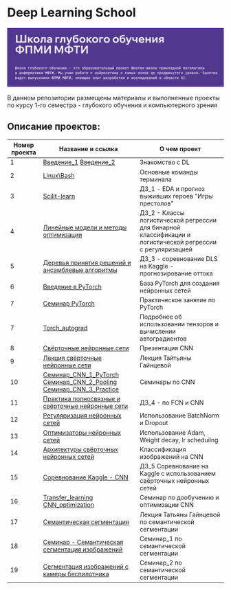 # Deep Learning School

![Image](2024-09-24_15-21-46.png)

В данном репозитории размещены материалы и выполненные проекты по курсу 1-го семестра - глубокого обучения и компьютерного зрения

## Описание проектов:
| Номер проекта | Название и ссылка | О чем проект                                                     |
|---------------|-------------------|------------------------------------------------------------------|
|1              |[Введение_1](https://drive.google.com/file/d/14Yc3dRmn87m_SSQbSMVOPfZi3Yt_1KYP/view)       [Введение_2](https://docs.google.com/presentation/d/1yi_dbIPsMqvdUoyaaDoxsVQi0_aOjl_E/edit#slide=id.p9)|Знакомство с DL|
|2              |[Linux\Bash](https://colab.research.google.com/drive/1P0RE43Ih9J9TmXkrpgfNwjFgsRIF3BPe?usp=sharing) |Основные команды терминала|
|3              |[Scilit-learn](https://github.com/AlexeyK12/DLS/blob/main/Homework_1_game_of_thrones_prediction_ipynb%22.ipynb) |ДЗ_1 - EDA и прогноз выживших героев "Игры престолов"|
|4              |[Линейные модели и методы оптимизации](https://github.com/AlexeyK12/DLS/blob/main/ДЗ_2__%22%5Bhomework%5Dlinear_models_fall_2024_ipynb%22.ipynb) |ДЗ_2 - Классы логистической регрессии для бинарной классификации и логистической регрессии с регуляризацией|
|5              |[Деревья принятия решений и ансамблевые алгоритмы](https://github.com/AlexeyK12/DLS/blob/main/ДЗ_2_%22hw_kaggle_ipynb%22.ipynb) |ДЗ_3 - соревнование DLS на Kaggle - прогнозирование оттока|
|6              |[Введение в PyTorch](https://github.com/AlexeyK12/DLS/blob/main/%22Введение_в_PyTorch_ipynb%22.ipynb) |База PyTorch для создания нейронных сетей|
|7              |[Семинар PyTorch](https://stepik.org/lesson/1254181/step/1?unit=1483218) |Практическое занятие по PyTorch|
|7              |[Torch_autograd](https://github.com/AlexeyK12/DLS/blob/main/%22Torch_autograd_ipynb%22.ipynb) |Подробнее об использовании тензоров и вычислении автоградиентов|
|8              |[Свёрточные нейронные сети](https://github.com/AlexeyK12/DLS/blob/main/Свёрточные%20нейронные%20сети.pdf) |Презентация CNN|
|9              |[Лекция свёрточные нейронные сети](https://stepik.org/lesson/426292/step/1?unit=1493644) |Лекция Тайтьяны Гайнцевой|
|10             |[Семинар_CNN_1_PyTorch](https://github.com/AlexeyK12/DLS/blob/main/%5Bseminar%5Dconvnet_pytorch.ipynb)  [Семинар_CNN_2_Pooling](https://github.com/AlexeyK12/DLS/blob/main/%5Bseminar%5Dconvolution_pooling.ipynb)   [Семинар_CNN_3_Practice](https://github.com/AlexeyK12/DLS/blob/main/%5Bseminar%5Dcreating_module.ipynb)|Семинары по CNN|
|11             |[Практика полносвязные и свёрточные нейронные сети](https://github.com/AlexeyK12/DLS/blob/main/ДЗ_4_%22%5Bhomework%5Ddense_and_convolutional_nn_ipynb%22.ipynb) |ДЗ_4 - по FCN и CNN|
|12             |[Регуляризация нейронных сетей](https://github.com/AlexeyK12/DLS/blob/main/Продвинутое_обучение_%22%5Bseminar%5Dpytorch_bn_dropout_ipynb%22.ipynb) |Использование BatchNorm и Dropout|
|13             |[Оптимизаторы нейронных сетей](https://github.com/AlexeyK12/DLS/blob/main/%22%5Bseminar%5Dpytorch_optimizers_ipynb%22.ipynb) |Использование Adam, Weight decay, lr scheduilng|
|14             |[Архитектуры свёрточных нейронных сетей](https://github.com/AlexeyK12/DLS/blob/main/DLS-CNN%20Architectures.pdf) |Классификация изображений на CNN|
|15             |[Соревнование Kaggle - CNN](https://github.com/AlexeyK12/DLS/blob/main/ДЗ_5_%22simpsons_baseline_ipynb%22.ipynb) |ДЗ_5 Соревнование на Kaggle с использованием свёрточных нейронных сетей|
|16             |[Transfer_learning](https://github.com/AlexeyK12/DLS/blob/main/%5Bseminar%5Dtransfer_learning.ipynb)         [CNN_optimization](https://github.com/AlexeyK12/DLS/blob/main/%5Bseminar%5Dconv_net_optimization.ipynb)|Семинар по дообучению и оптимизации CNN|
|17             |[Семантическая сегментация](https://github.com/AlexeyK12/DLS/blob/main/DLS-Segmentation.pdf) |Лекция Татьяны Гайнцевой по семантической сегментации|
|18             |[Семинар - Семантическая сегментация изображений](https://github.com/AlexeyK12/DLS/blob/main/Копия_блокнота_%22seminar_15_2_ipynb%22.ipynb) |Семинар_1 по семантической сегментации|
|19             |[Сегментация изображений с камеры беспилотника](https://github.com/AlexeyK12/DLS/blob/main/Копия_блокнота_%22gb_segmentation_for_self_driving_cars_pytorch_new_ipynb%22.ipynb) |Семинар_2 по семантической сегментации|
